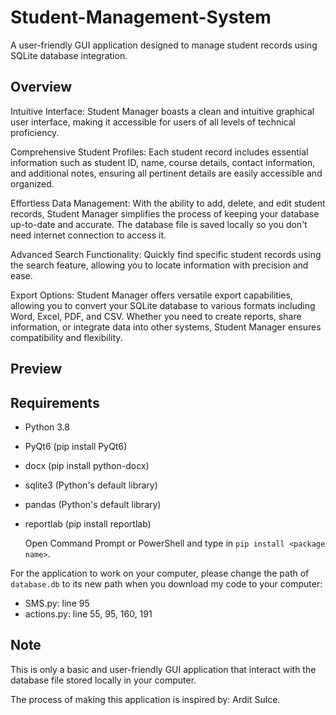 # Student-Management-System
A user-friendly GUI application designed to manage student records using SQLite database integration.

## Overview
Intuitive Interface: Student Manager boasts a clean and intuitive graphical user interface, making it accessible for users of all levels of technical proficiency.

Comprehensive Student Profiles: Each student record includes essential information such as student ID, name, course details, contact information, and additional notes, ensuring all pertinent details are easily accessible and organized.

Effortless Data Management: With the ability to add, delete, and edit student records, Student Manager simplifies the process of keeping your database up-to-date and accurate. The database file is saved locally so you don't need internet connection to access it.

Advanced Search Functionality: Quickly find specific student records using the search feature, allowing you to locate information with precision and ease.

Export Options: Student Manager offers versatile export capabilities, allowing you to convert your SQLite database to various formats including Word, Excel, PDF, and CSV. Whether you need to create reports, share information, or integrate data into other systems, Student Manager ensures compatibility and flexibility.

## Preview

## Requirements
- Python 3.8
- PyQt6 (pip install PyQt6)
- docx (pip install python-docx)
- sqlite3 (Python's default library)
- pandas (Python's default library)
- reportlab (pip install reportlab)

  Open Command Prompt or PowerShell and type in `pip install <package name>`.

For the application to work on your computer, please change the path of `database.db` to its new path when you download my code to your computer:
- SMS.py: line 95
- actions.py: line 55, 95, 160, 191

## Note
This is only a basic and user-friendly GUI application that interact with the database file stored locally in your computer.

The process of making this application is inspired by: Ardit Sulce.
